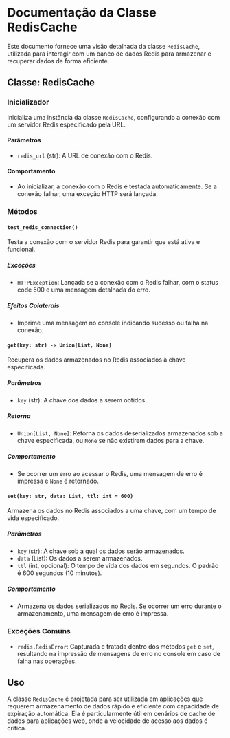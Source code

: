 # Documentação da Classe RedisCache

Este documento fornece uma visão detalhada da classe `RedisCache`, utilizada para interagir com um banco de dados Redis para armazenar e recuperar dados de forma eficiente.

## Classe: RedisCache

### Inicializador

Inicializa uma instância da classe `RedisCache`, configurando a conexão com um servidor Redis especificado pela URL.

#### Parâmetros
- `redis_url` (str): A URL de conexão com o Redis.

#### Comportamento
- Ao inicializar, a conexão com o Redis é testada automaticamente. Se a conexão falhar, uma exceção HTTP será lançada.

### Métodos

#### `test_redis_connection()`
Testa a conexão com o servidor Redis para garantir que está ativa e funcional.

##### Exceções
- `HTTPException`: Lançada se a conexão com o Redis falhar, com o status code 500 e uma mensagem detalhada do erro.

##### Efeitos Colaterais
- Imprime uma mensagem no console indicando sucesso ou falha na conexão.

#### `get(key: str) -> Union[List, None]`
Recupera os dados armazenados no Redis associados à chave especificada.

##### Parâmetros
- `key` (str): A chave dos dados a serem obtidos.

##### Retorna
- `Union[List, None]`: Retorna os dados deserializados armazenados sob a chave especificada, ou `None` se não existirem dados para a chave.

##### Comportamento
- Se ocorrer um erro ao acessar o Redis, uma mensagem de erro é impressa e `None` é retornado.

#### `set(key: str, data: List, ttl: int = 600)`
Armazena os dados no Redis associados a uma chave, com um tempo de vida especificado.

##### Parâmetros
- `key` (str): A chave sob a qual os dados serão armazenados.
- `data` (List): Os dados a serem armazenados.
- `ttl` (int, opcional): O tempo de vida dos dados em segundos. O padrão é 600 segundos (10 minutos).

##### Comportamento
- Armazena os dados serializados no Redis. Se ocorrer um erro durante o armazenamento, uma mensagem de erro é impressa.

### Exceções Comuns
- `redis.RedisError`: Capturada e tratada dentro dos métodos `get` e `set`, resultando na impressão de mensagens de erro no console em caso de falha nas operações.

## Uso

A classe `RedisCache` é projetada para ser utilizada em aplicações que requerem armazenamento de dados rápido e eficiente com capacidade de expiração automática. Ela é particularmente útil em cenários de cache de dados para aplicações web, onde a velocidade de acesso aos dados é crítica.

